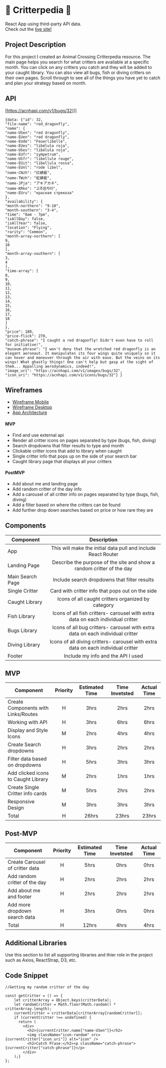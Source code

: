 # :bug: Critterpedia :tropical_fish:  
React App using third-party API data.  
Check out the [live site!](https://laurencolvin.github.io/project-2-react/)

## Project Description

For this project I created an Animal Crossing Critterpedia resource. The main page helps you search for what critters are available at a specific month. You can click on any critters you catch and they will be added to your caught library. You can also view all bugs, fish or diving critters on their own pages. Scroll through to see all of the things you have yet to catch and plan your strategy based on month.

## API

[https://acnhapi.com/v1/bugs/32]()


```
{data: {"id": 32,
"file-name": "red_dragonfly",
"name": {
"name-USen": "red dragonfly",
"name-EUen": "red dragonfly",
"name-EUde": "Feuerlibelle",
"name-EUes": "libélula roja",
"name-USes": "libélula roja",
"name-EUfr": "sympetrum",
"name-USfr": "libellule rouge",
"name-EUit": "libellula rossa",
"name-EUnl": "rode libel",
"name-CNzh": "红蜻蜓",
"name-TWzh": "紅蜻蜓",
"name-JPja": "アキアカネ",
"name-KRko": "고추잠자리",
"name-EUru": "красная стрекоза"
},
"availability": {
"month-northern": "9-10",
"month-southern": "3-4",
"time": "8am - 7pm",
"isAllDay": false,
"isAllYear": false,
"location": "Flying",
"rarity": "Common",
"month-array-northern": [
9,
10
],
"month-array-southern": [
3,
4
],
"time-array": [
8,
9,
10,
11,
12,
13,
14,
15,
16,
17,
18
]
},
"price": 180,
"price-flick": 270,
"catch-phrase": "I caught a red dragonfly! Didn't even have to roll for initiative!",
"museum-phrase": "I won't deny that the wretched red dragonfly is an elegant aeronaut. It manipulates its four wings quite uniquely so it can hover and maneuver through the air with ease. But the veins on its wings! What ghastly things! One can't help but gasp at the sight of them... Appalling aerodynamics, indeed!",
"image_uri": "https://acnhapi.com/v1/images/bugs/32",
"icon_uri": "https://acnhapi.com/v1/icons/bugs/32"} }
```


## Wireframes

- [Wireframe Mobile](https://wireframepro.mockflow.com/view/Mwp7JBecunb#/page/b9ef194be98d41b0a223b32011dd39a0)
- [Wireframe Desktop](https://wireframepro.mockflow.com/view/Mwp7JBecunb#/page/D99736ccabfbb471d6976e50fad8e0f8f)
- [App Architecture](https://wireframepro.mockflow.com/view/Mwp7JBecunb#/page/D45082a437d1932350ecfeda6e939c439)
 

#### MVP
- Find and use external api 
- Render all critter icons on pages separated by type (bugs, fish, diving) 
- Search dropdowns that filter results to type and month
- Clickable critter icons that add to library when caught
- Single critter info that pops up on the side of your search bar
- Caught library page that displays all your critters

#### PostMVP

- Add about me and landing page
- Add random critter of the day info
- Add a carousel of all critter info on pages separated by type (bugs, fish, diving) 
- Add a filter based on where the critters can be found
- Add further drop down searches based on price or how rare they are

## Components 

| Component | Description | 
| --- | :---: | 
| App | This will make the initial data pull and include React Router|
| Landing Page | Describe the purpose of the site and show a random critter of the day | 
| Main Search Page | Include search dropdowns that filter results | 
| Single Critter | Card with critter info that pops out on the side | 
| Caught Library | Icons of all caught critters organized by category | 
| Fish Library | Icons of all fish critters- carousel with extra data on each individual critter | 
| Bugs Library | Icons of all bug critters- carousel with extra data on each individual critter  | 
| Diving Library | Icons of all diving critters- carousel with extra data on each individual critter  | 
| Footer | Include my info and the API I used |

## MVP

| Component | Priority | Estimated Time | Time Invetsted | Actual Time |
| --- | :---: |  :---: | :---: | :---: |
| Create Components with Links/Routes | H | 3hrs| 2hrs | 2hrs |
| Working with API | H | 3hrs| 6hrs | 6hrs |
| Display and Style Icons | M | 2hrs| 4hrs | 4hrs |
| Create Search dropdowns| H | 3hrs| 2hrs | 2hrs |
| Filter data based on dropdowns | H | 5hrs| 3hrs | 3hrs |
| Add clicked icons to Caught Library | M | 2hrs| 1hrs | 1hrs |
| Create Single Critter info cards | M | 5hrs| 2hrs | 2hrs |
| Responsive Design | M | 3hrs| 3hrs | 3hrs |
| Total | H | 26hrs| 23hrs | 23hrs |

## Post-MVP

| Component | Priority | Estimated Time | Time Invetsted | Actual Time |
| --- | :---: |  :---: | :---: | :---: |
| Create Carousel of critter data | H | 5hrs| 0hrs | 0hrs |
| Add random critter of the day | H | 2hrs| 2hrs | 2hrs |
| Add about me and footer | H | 2hrs| 2hrs | 2hrs |
| Add more dropdown search data | H | 3hrs| 0hrs | 0hrs |
| Total | H | 12hrs| 4hrs | 4hrs |

## Additional Libraries
 Use this section to list all supporting libraries and thier role in the project such as Axios, ReactStrap, D3, etc. 

## Code Snippet

```
//Getting my random critter of the day

const getCritter = () => {
    let critterArray = Object.keys(critterData);
    let randomCritter = Math.floor(Math.random() * critterArray.length);
    currentCritter = critterData[critterArray[randomCritter]];
    if (currentCritter !== undefined) {
      return (
        <div>
          <h2>{currentCritter.name["name-USen"]}</h2>
          <img className="icon-random" src={currentCritter["icon_uri"]} alt="icon" />
          <h2>Catch Prase:</h2><p className="catch-phrase">{currentCritter["catch-phrase"]}</p>
        </div>
    );}
};

```